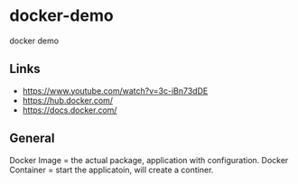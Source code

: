 # docker-demo
docker demo

## Links
- https://www.youtube.com/watch?v=3c-iBn73dDE
- https://hub.docker.com/
- https://docs.docker.com/


## General
Docker Image = the actual package, application with configuration.
Docker Container = start the applicatoin, will create a continer.

